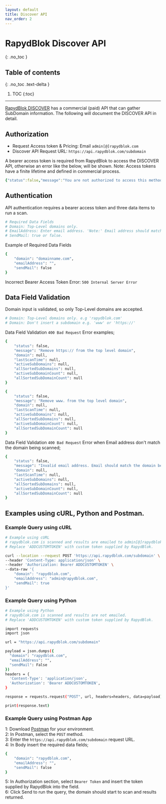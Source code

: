 ```yaml
---
layout: default
title: Discover API
nav_order: 2
---
```


# RapydBlok Discover API
{: .no_toc }

## Table of contents
{: .no_toc .text-delta }

1. TOC
{:toc}

---

[RapydBlok DISCOVER](http://discover.rapydblok.com) has a commercial (paid) API that can gather SubDomain information. The following will document the DISCOVER API in detail.

## Authorization

- Request Access token & Pricing: Email ``` admin[@]rapydblok.com ```
- Discover API Request URL: ``` https://api.rapydblok.com/subdomain ```

A bearer access token is required from RapydBlok to access the DISCOVER API, otherwise an error like the below, will be shown. Note: Access tokens have a finite lifetime and defined in commercial process.

```yaml
{"status":false,"message":"You are not authorized to access this method"}
```

## Authentication

API authentication requires a bearer access token and three data items to run a scan.
```yaml
# Required Data Fields
# Domain: Top-Level domains only.
# EmailAddress: Enter email address. 'Note:' Email address should match the domain being scanned.
# SendMail: true or false.
```
Example of Required Data Fields
```bash
{
    "domain": "domainname.com",
    "emailAddress": "",
    "sendMail": false
}
```
Incorrect Bearer Access Token Error: ``` 500 Internal Server Error ```


## Data Field Validation

Domain input is validated, so only Top-Level domains are accepted.
```yaml
# Domain: Top-Level domains only. e.g 'rapydblok.com'
# Domain: Don't insert a subdomain e.g. 'www' or 'https://'
```
Data Field Validation ```400 Bad Request``` Error examples;
```bash
{
    "status": false,
    "message": "Remove https:// from the top level domain",
    "domain": null,
    "lastScanTime": null,
    "activeSubDomains": null,
    "allSortedSubDomains": null,
    "activeSubDomainCount": null,
    "allSortedSubDomainCount": null
}
```
```bash
{
    "status": false,
    "message": "Remove www. from the top level domain",
    "domain": null,
    "lastScanTime": null,
    "activeSubDomains": null,
    "allSortedSubDomains": null,
    "activeSubDomainCount": null,
    "allSortedSubDomainCount": null
}
```
Data Field Validation ```400 Bad Request``` Error when Email address don't match the domain being scanned;
```bash
{
    "status": false,
    "message": "Invalid email address. Email should match the domain being scanned.",
    "domain": null,
    "lastScanTime": null,
    "activeSubDomains": null,
    "allSortedSubDomains": null,
    "activeSubDomainCount": null,
    "allSortedSubDomainCount": null
}
```

## Examples using cURL, Python and Postman.

### Example Query using cURL
```yaml
# Example using cURL
# rapydblok.com is scanned and results are emailed to admin[@]rapydblok.com.
# Replace 'ADDCUSTOMTOKEN' with custom token supplied by RapydBlok.
```
```bash
curl --location --request POST 'https://api.rapydblok.com/subdomain' \
--header 'Content-Type: application/json' \
--header 'Authorization: Bearer ADDCUSTOMTOKEN' \
--data-raw '{
    "domain": "rapydblok.com",
    "emailAddress": "admin@rapydblok.com",
    "sendMail": true
}'
```

### Example Query using Python

```yaml
# Example using Python
# rapydblok.com is scanned and results are not emailed.
# Replace 'ADDCUSTOMTOKEN' with custom token supplied by RapydBlok.
```
```bash
import requests
import json

url = "https://api.rapydblok.com/subdomain"

payload = json.dumps({
  "domain": "rapydblok.com",
  "emailAddress": "",
  "sendMail": False
})
headers = {
  'Content-Type': 'application/json',
  'Authorization': 'Bearer ADDCUSTOMTOKEN',
}

response = requests.request("POST", url, headers=headers, data=payload)

print(response.text)
```

### Example Query using Postman App

1: Download [Postman](https://www.getpostman.com/) for your environment.<br>
2: In Postman, select the ``` POST ``` method.<br>
3: Enter the ``` https://api.rapydblok.com/subdomain ``` request URL.<br>
4: In Body insert the required data fields;<br>
```bash
{
    "domain": "rapydblok.com",
    "emailAddress": "",
    "sendMail": false
}
```

5: In Authorization section, select ``` Bearer Token ``` and insert the token supplied by RapydBlok into the field.<br>
6: Click Send to run the query, the domain should start to scan and results returned.<br>

